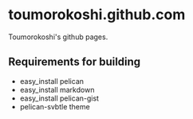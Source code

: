 toumorokoshi.github.com
=======================

Toumorokoshi's github pages.

Requirements for building
-------------------------

* easy_install pelican
* easy_install markdown
* easy_install pelican-gist
* pelican-svbtle theme
